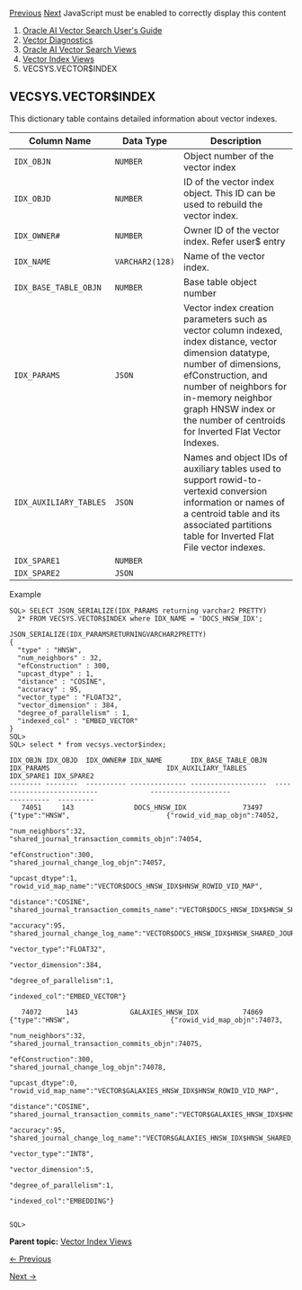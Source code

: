 [Previous](vector-index-views.md) [Next](vvector_index.md) JavaScript must
be enabled to correctly display this content

  1. [Oracle AI Vector Search User's Guide](index.md)
  2. [Vector Diagnostics](vector-diagnostics-node.md)
  3. [Oracle AI Vector Search Views](oracle-ai-vector-search-views.md)
  4. [Vector Index Views](vector-index-views.md)
  5. VECSYS.VECTOR$INDEX

## VECSYS.VECTOR$INDEX

This dictionary table contains detailed information about vector indexes.

Column Name | Data Type | Description  
---|---|---  
`IDX_OBJN` |  `NUMBER` |  Object number of the vector index  
`IDX_OBJD` |  `NUMBER` |  ID of the vector index object. This ID can be used to rebuild the vector index.  
`IDX_OWNER#` |  `NUMBER` |  Owner ID of the vector index. Refer user$ entry  
`IDX_NAME` |  `VARCHAR2(128)` |  Name of the vector index.  
`IDX_BASE_TABLE_OBJN` |  `NUMBER` |  Base table object number  
`IDX_PARAMS` |  `JSON` |  Vector index creation parameters such as vector column indexed, index distance, vector dimension datatype, number of dimensions, efConstruction, and number of neighbors for in-memory neighbor graph HNSW index or the number of centroids for Inverted Flat Vector Indexes.  
`IDX_AUXILIARY_TABLES` |  `JSON` |  Names and object IDs of auxiliary tables used to support rowid-to-vertexid conversion information or names of a centroid table and its associated partitions table for Inverted Flat File vector indexes.  
`IDX_SPARE1` |  `NUMBER` |   
`IDX_SPARE2` |  `JSON` |   
  
Example

    
    
    SQL> SELECT JSON_SERIALIZE(IDX_PARAMS returning varchar2 PRETTY)
      2* FROM VECSYS.VECTOR$INDEX where IDX_NAME = 'DOCS_HNSW_IDX';
    
    JSON_SERIALIZE(IDX_PARAMSRETURNINGVARCHAR2PRETTY)
    {
      "type" : "HNSW",
      "num_neighbors" : 32,
      "efConstruction" : 300,
      "upcast_dtype" : 1,
      "distance" : "COSINE",
      "accuracy" : 95,
      "vector_type" : "FLOAT32",
      "vector_dimension" : 384,
      "degree_of_parallelism" : 1,
      "indexed_col" : "EMBED_VECTOR"
    }
    SQL>
    SQL> select * from vecsys.vector$index;
    
    IDX_OBJN IDX_OBJD  IDX_OWNER# IDX_NAME       IDX_BASE_TABLE_OBJN  IDX_PARAMS                             IDX_AUXILIARY_TABLES                                                                                    IDX_SPARE1 IDX_SPARE2
    -------- --------  ---------- -------------- -------------------  --------------------------             --------------------                                                                                    ----------  ---------
       74051     143               DOCS_HNSW_IDX              73497   {"type":"HNSW",                        {"rowid_vid_map_objn":74052,
                                                                       "num_neighbors":32,                    "shared_journal_transaction_commits_objn":74054,
                                                                       "efConstruction":300,                  "shared_journal_change_log_objn":74057,                 
                                                                       "upcast_dtype":1,                      "rowid_vid_map_name":"VECTOR$DOCS_HNSW_IDX$HNSW_ROWID_VID_MAP",               
                                                                       "distance":"COSINE",                   "shared_journal_transaction_commits_name":"VECTOR$DOCS_HNSW_IDX$HNSW_SHARED_JOURNAL_TRANSACTION_COMMITS",
                                                                       "accuracy":95,                         "shared_journal_change_log_name":"VECTOR$DOCS_HNSW_IDX$HNSW_SHARED_JOURNAL_CHANGE_LOG"}
                                                                       "vector_type":"FLOAT32",
                                                                       "vector_dimension":384,
                                                                       "degree_of_parallelism":1,
                                                                       "indexed_col":"EMBED_VECTOR"} 
           
       74072      143             GALAXIES_HNSW_IDX           74069   {"type":"HNSW",                         {"rowid_vid_map_objn":74073,
                                                                        "num_neighbors":32,                     "shared_journal_transaction_commits_objn":74075,     
                                                                        "efConstruction":300,                   "shared_journal_change_log_objn":74078,
                                                                        "upcast_dtype":0,                       "rowid_vid_map_name":"VECTOR$GALAXIES_HNSW_IDX$HNSW_ROWID_VID_MAP",
                                                                        "distance":"COSINE",                    "shared_journal_transaction_commits_name":"VECTOR$GALAXIES_HNSW_IDX$HNSW_SHARED_JOURNAL_TRANSACTION_COMMITS",
                                                                        "accuracy":95,                          "shared_journal_change_log_name":"VECTOR$GALAXIES_HNSW_IDX$HNSW_SHARED_JOURNAL_CHANGE_LOG"}
                                                                        "vector_type":"INT8",
                                                                        "vector_dimension":5,
                                                                        "degree_of_parallelism":1,
                                                                        "indexed_col":"EMBEDDING"}
             
    
    SQL>

**Parent topic:** [Vector Index Views](vector-index-views.md "Review the
vector index views.")


[← Previous](vector-index-views.md)

[Next →](vvector_index.md)
